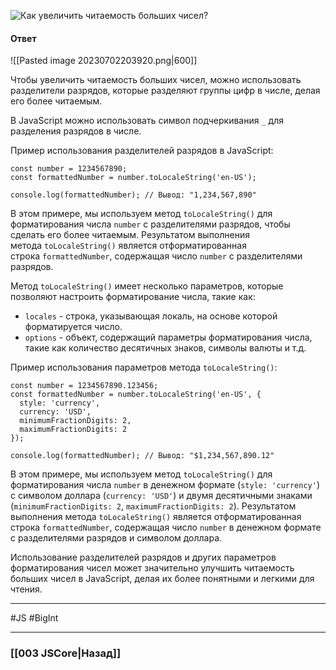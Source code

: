 ![Как увеличить читаемость больших чисел?](https://youtu.be/OA63L1eQ6pA?t=783)

#### Ответ

![[Pasted image 20230702203920.png|600]]

Чтобы увеличить читаемость больших чисел, можно использовать разделители разрядов, которые разделяют группы цифр в числе, делая его более читаемым.

В JavaScript можно использовать символ подчеркивания `_` для разделения разрядов в числе.

Пример использования разделителей разрядов в JavaScript:

```
const number = 1234567890;
const formattedNumber = number.toLocaleString('en-US');

console.log(formattedNumber); // Вывод: "1,234,567,890"
```

В этом примере, мы используем метод `toLocaleString()` для форматирования числа `number` с разделителями разрядов, чтобы сделать его более читаемым. Результатом выполнения метода `toLocaleString()` является отформатированная строка `formattedNumber`, содержащая число `number` с разделителями разрядов.

Метод `toLocaleString()` имеет несколько параметров, которые позволяют настроить форматирование числа, такие как:

- `locales` - строка, указывающая локаль, на основе которой форматируется число.
- `options` - объект, содержащий параметры форматирования числа, такие как количество десятичных знаков, символы валюты и т.д.

Пример использования параметров метода `toLocaleString()`:

```
const number = 1234567890.123456;
const formattedNumber = number.toLocaleString('en-US', {
  style: 'currency',
  currency: 'USD',
  minimumFractionDigits: 2,
  maximumFractionDigits: 2
});

console.log(formattedNumber); // Вывод: "$1,234,567,890.12"
```

В этом примере, мы используем метод `toLocaleString()` для форматирования числа `number` в денежном формате (`style: 'currency'`) с символом доллара (`currency: 'USD'`) и двумя десятичными знаками (`minimumFractionDigits: 2`, `maximumFractionDigits: 2`). Результатом выполнения метода `toLocaleString()` является отформатированная строка `formattedNumber`, содержащая число `number` в денежном формате с разделителями разрядов и символом доллара.

Использование разделителей разрядов и других параметров форматирования чисел может значительно улучшить читаемость больших чисел в JavaScript, делая их более понятными и легкими для чтения.

___
 #JS #BigInt 

___

### [[003 JSCore|Назад]]